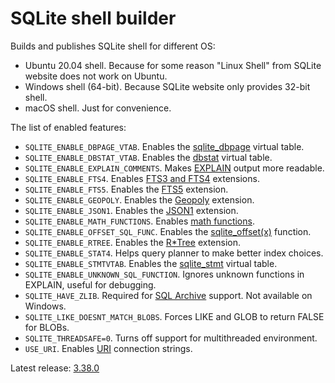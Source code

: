 # SQLite shell builder

Builds and publishes SQLite shell for different OS:

-   Ubuntu 20.04 shell. Because for some reason "Linux Shell" from SQLite website does not work on Ubuntu.
-   Windows shell (64-bit). Because SQLite website only provides 32-bit shell.
-   macOS shell. Just for convenience.

The list of enabled features:

- `SQLITE_ENABLE_DBPAGE_VTAB`. Enables the [sqlite_dbpage](https://sqlite.org/dbpage.html) virtual table.
- `SQLITE_ENABLE_DBSTAT_VTAB`. Enables the [dbstat](https://sqlite.org/dbstat.html) virtual table.
- `SQLITE_ENABLE_EXPLAIN_COMMENTS`. Makes [EXPLAIN](https://sqlite.org/lang_explain.html) output more readable.
- `SQLITE_ENABLE_FTS4`. Enables [FTS3 and FTS4](https://sqlite.org/fts3.html) extensions.
- `SQLITE_ENABLE_FTS5`. Enables the [FTS5](https://sqlite.org/fts5.html) extension.
- `SQLITE_ENABLE_GEOPOLY`. Enables the [Geopoly](https://sqlite.org/geopoly.html) extension.
- `SQLITE_ENABLE_JSON1`. Enables the [JSON1](https://sqlite.org/json1.html) extension.
- `SQLITE_ENABLE_MATH_FUNCTIONS`. Enables [math functions](https://sqlite.org/lang_mathfunc.html).
- `SQLITE_ENABLE_OFFSET_SQL_FUNC`. Enables the [sqlite_offset(x)](https://sqlite.org/lang_corefunc.html#sqlite_offset) function.
- `SQLITE_ENABLE_RTREE`. Enables the [R*Tree](https://sqlite.org/rtree.html) extension.
- `SQLITE_ENABLE_STAT4`. Helps query planner to make better index choices.
- `SQLITE_ENABLE_STMTVTAB`. Enables the [sqlite_stmt](https://sqlite.org/stmt.html) virtual table.
- `SQLITE_ENABLE_UNKNOWN_SQL_FUNCTION`. Ignores unknown functions in EXPLAIN, useful for debugging.
- `SQLITE_HAVE_ZLIB`. Required for [SQL Archive](https://sqlite.org/sqlar.html) support. Not available on Windows.
- `SQLITE_LIKE_DOESNT_MATCH_BLOBS`. Forces LIKE and GLOB to return FALSE for BLOBs.
- `SQLITE_THREADSAFE=0`. Turns off support for multithreaded environment.
- `USE_URI`. Enables [URI](https://sqlite.org/uri.html) connection strings.

Latest release: [3.38.0](https://github.com/nalgeon/sqlite/releases/latest)
